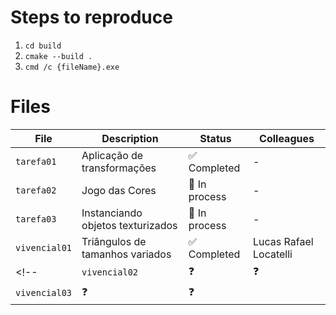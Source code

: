 # Steps to reproduce

1. `cd build`
2. `cmake --build .`
3. `cmd /c {fileName}.exe`

# Files
| File           | Description                               | Status          | Colleagues              |
|----------------|-------------------------------------------|-----------------|-------------------------|
| `tarefa01`     | Aplicação de transformações               | ✅ Completed    | -                       |
| `tarefa02`     | Jogo das Cores                            | 🔄 In process   | -                       |
| `tarefa03`     | Instanciando objetos texturizados         | 🔄 In process   | -                       |
| `vivencial01`  | Triângulos de tamanhos variados           | ✅ Completed    | Lucas Rafael Locatelli  |
<!-- | `vivencial02`  | ❓                                       | ❓              |                         |
| `vivencial03`  | ❓                                       | ❓              |                         | -->